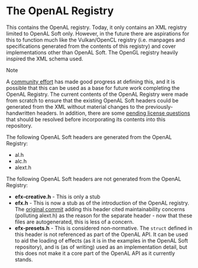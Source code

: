 # The OpenAL Registry

This contains the OpenAL registry. Today, it only contains an XML registry limited to OpenAL Soft only. However, in the
future there are aspirations for this to function much like the Vulkan/OpenCL registry (i.e. manpages and specifications
generated from the contents of this registry) and cover implementations other than OpenAL Soft. The OpenGL registry
heavily inspired the XML schema used.

> [!NOTE]
> A [community effort](https://github.com/Raulshc/OpenAL-EXT-Repository/tree/master/xml) has made good progress at
> defining this, and it is possible that this can be used as a base for future work completing the OpenAL Registry.
> The current contents of the OpenAL Registry were made from scratch to ensure that the existing OpenAL Soft headers
> could be generated from the XML without material changes to the previously-handwritten headers. In addition, there are
> some [pending license questions](https://github.com/Raulshc/OpenAL-EXT-Repository/issues/6) that should be resolved
> before incorporating its contents into this repository.

The following OpenAL Soft headers are generated from the OpenAL Registry:
- al.h
- alc.h
- alext.h

The following OpenAL Soft headers are not generated from the OpenAL Registry:
- **efx-creative.h** - This is only a stub
- **efx.h** - This is now a stub as of the introduction of the OpenAL registry. The
  [original commit](https://github.com/kcat/openal-soft/commit/98f4f5a4) adding this header cited maintainability
  concerns (polluting alext.h) as the reason for the separate header - now that these files are autogenerated, this is
  less of a concern. 
- **efx-presets.h** - This is considered non-normative. The `struct` defined in this header is not referenced as part of
  the OpenAL API. It can be used to aid the loading of effects (as it is in the examples in the OpenAL Soft repository),
  and is (as of writing) used as an implementation detail, but this does not make it a core part of the OpenAL API as it
  currently stands.
